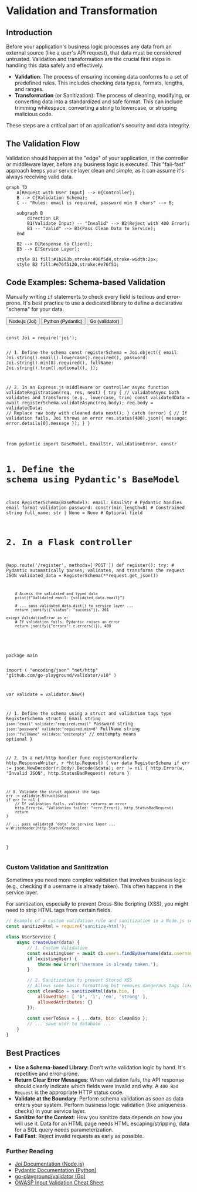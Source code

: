 # Validation and Transformation

## Introduction

Before your application's business logic processes any data from an external source (like a user's API request), that data must be considered untrusted. Validation and transformation are the crucial first steps in handling this data safely and effectively.

-   **Validation**: The process of ensuring incoming data conforms to a set of predefined rules. This includes checking data types, formats, lengths, and ranges.
-   **Transformation** (or Sanitization): The process of cleaning, modifying, or converting data into a standardized and safe format. This can include trimming whitespace, converting a string to lowercase, or stripping malicious code.

These steps are a critical part of an application's security and data integrity.

## The Validation Flow

Validation should happen at the "edge" of your application, in the controller or middleware layer, before any business logic is executed. This "fail-fast" approach keeps your service layer clean and simple, as it can assume it's always receiving valid data.

```mermaid
graph TD
    A[Request with User Input] --> B{Controller};
    B --> C{Validation Schema};
    C -- "Rules: email is required, password min 8 chars" --> B;

    subgraph B
        direction LR
        B1(Validate Input) -- "Invalid" --> B2(Reject with 400 Error);
        B1 -- "Valid" --> B3(Pass Clean Data to Service);
    end

    B2 --> D[Response to Client];
    B3 --> E[Service Layer];

    style B1 fill:#1b263b,stroke:#00f5d4,stroke-width:2px;
    style B2 fill:#e76f5120,stroke:#e76f51;
```

## Code Examples: Schema-based Validation

Manually writing `if` statements to check every field is tedious and error-prone. It's best practice to use a dedicated library to define a declarative "schema" for your data.

<div class="code-tabs">
  <div class="tab-buttons">
    <button class="tab-button active" data-lang="nodejs">Node.js (Joi)</button>
    <button class="tab-button" data-lang="python">Python (Pydantic)</button>
    <button class="tab-button" data-lang="go">Go (validator)</button>
  </div>
  <div class="tab-content active" data-lang="nodejs">
<pre><code class="language-javascript">
const Joi = require('joi');

// 1. Define the schema
const registerSchema = Joi.object({
  email: Joi.string().email().lowercase().required(),
  password: Joi.string().min(8).required(),
  fullName: Joi.string().trim().optional(),
});

// 2. In an Express.js middleware or controller
async function validateRegistration(req, res, next) {
  try {
    // validateAsync both validates and transforms (e.g., lowercase, trim)
    const validatedData = await registerSchema.validateAsync(req.body);
    req.body = validatedData; // Replace raw body with cleaned data
    next();
  } catch (error) {
    // If validation fails, Joi throws an error
    res.status(400).json({ message: error.details[0].message });
  }
}
</code></pre>
  </div>
  <div class="tab-content" data-lang="python">
<pre><code class="language-python">
from pydantic import BaseModel, EmailStr, ValidationError, constr

# 1. Define the schema using Pydantic's BaseModel
class RegisterSchema(BaseModel):
    email: EmailStr # Pydantic handles email format validation
    password: constr(min_length=8) # Constrained string
    full_name: str | None = None # Optional field

# 2. In a Flask controller
@app.route('/register', methods=['POST'])
def register():
    try:
        # Pydantic automatically parses, validates, and transforms the request JSON
        validated_data = RegisterSchema(**request.get_json())
        
        # Access the validated and typed data
        print(f"Validated email: {validated_data.email}")
        
        # ... pass validated_data.dict() to service layer ...
        return jsonify({"status": "success"}), 201

    except ValidationError as e:
        # If validation fails, Pydantic raises an error
        return jsonify({"errors": e.errors()}), 400
</code></pre>
  </div>
  <div class="tab-content" data-lang="go">
<pre><code class="language-go">
package main

import (
	"encoding/json"
	"net/http"
	"github.com/go-playground/validator/v10"
)

var validate = validator.New()

// 1. Define the schema using a struct and validation tags
type RegisterSchema struct {
	Email    string `json:"email" validate:"required,email"`
	Password string `json:"password" validate:"required,min=8"`
	FullName string `json:"fullName" validate:"omitempty"` // omitempty means optional
}

// 2. In a net/http handler
func registerHandler(w http.ResponseWriter, r *http.Request) {
	var data RegisterSchema
	if err := json.NewDecoder(r.Body).Decode(&data); err != nil {
		http.Error(w, "Invalid JSON", http.StatusBadRequest)
		return
	}

	// 3. Validate the struct against the tags
	err := validate.Struct(data)
	if err != nil {
		// If validation fails, validator returns an error
		http.Error(w, "Validation failed: "+err.Error(), http.StatusBadRequest)
		return
	}

	// ... pass validated 'data' to service layer ...
	w.WriteHeader(http.StatusCreated)
}
</code></pre>
  </div>
</div>

### Custom Validation and Sanitization
Sometimes you need more complex validation that involves business logic (e.g., checking if a username is already taken). This often happens in the service layer.

For sanitization, especially to prevent Cross-Site Scripting (XSS), you might need to strip HTML tags from certain fields.

```javascript
// Example of a custom validation rule and sanitization in a Node.js service
const sanitizeHtml = require('sanitize-html');

class UserService {
    async createUser(data) {
        // 1. Custom Validation
        const existingUser = await db.users.findByUsername(data.username);
        if (existingUser) {
            throw new Error('Username is already taken.');
        }

        // 2. Sanitization to prevent Stored XSS
        // Allows some basic formatting but removes dangerous tags like <script>
        const cleanBio = sanitizeHtml(data.bio, {
            allowedTags: [ 'b', 'i', 'em', 'strong' ],
            allowedAttributes: {}
        });
        
        const userToSave = { ...data, bio: cleanBio };
        // ... save user to database ...
    }
}
```

## Best Practices
*   **Use a Schema-based Library**: Don't write validation logic by hand. It's repetitive and error-prone.
*   **Return Clear Error Messages**: When validation fails, the API response should clearly indicate which fields were invalid and why. A `400 Bad Request` is the appropriate HTTP status code.
*   **Validate at the Boundary**: Perform schema validation as soon as data enters your system. Perform business logic validation (like uniqueness checks) in your service layer.
*   **Sanitize for the Context**: How you sanitize data depends on how you will use it. Data for an HTML page needs HTML escaping/stripping, data for a SQL query needs parameterization.
*   **Fail Fast**: Reject invalid requests as early as possible.

<div class="further-reading">
<h3>Further Reading</h3>
<ul>
  <li><a href="https://joi.dev/" target="_blank" rel="noopener noreferrer">Joi Documentation (Node.js)</a></li>
  <li><a href="https://docs.pydantic.dev/" target="_blank" rel="noopener noreferrer">Pydantic Documentation (Python)</a></li>
  <li><a href="https://github.com/go-playground/validator" target="_blank" rel="noopener noreferrer">go-playground/validator (Go)</a></li>
  <li><a href="https://cheatsheetseries.owasp.org/cheatsheets/Input_Validation_Cheat_Sheet.html" target="_blank" rel="noopener noreferrer">OWASP Input Validation Cheat Sheet</a></li>
</ul>
</div>